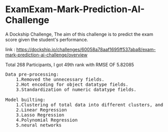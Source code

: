 # ExamExam-Mark-Prediction-AI-Challenge
A Dockship Challenge, The aim of this challenge is to predict the exam score given the student's performance.

link : https://dockship.io/challenges/60058a78aaf1695ff537aba8/exam-mark-prediction-ai-challenge/overview

Total 268 Participants, I got 49th rank with RMSE OF 5.82085 
<pre>
Data pre-processing:
    1.Removed the unnecessary fields.
    2.Hot encoding for object datatype fields.
    3.Standardization of numeric datatype fields.

Model builting:
    1.Clustering of total data into different clusters, and bulit Regression model for each cluster.
    2.Linear Regression 
    3.Lasso Regression 
    4.Polynomial Regression 
    5.neural networks 
</pre>
